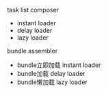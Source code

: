 task list composer
- instant loader
- delay loader
- lazy loader

bundle assembler
- bundle立即加载 instant loader
- bundle加载 delay loader
- bundle懒加载 lazy loader